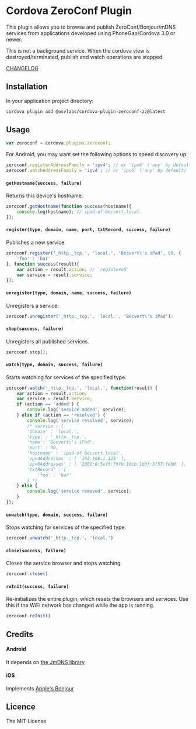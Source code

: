 # Cordova ZeroConf Plugin

This plugin allows you to browse and publish ZeroConf/Bonjour/mDNS services from applications developed using PhoneGap/Cordova 3.0 or newer.

This is not a background service. When the cordova view is destroyed/terminated, publish and watch operations are stopped.

[CHANGELOG](https://github.com/becvert/cordova-plugin-zeroconf/blob/master/CHANGELOG.md)

## Installation ##

In your application project directory:

```bash
cordova plugin add @osvlabs/cordova-plugin-zeroconf-zz@latest
```

## Usage ##

```javascript
var zeroconf = cordova.plugins.zeroconf;
```

For Android, you may want set the following options to speed discovery up:
 
```javascript 
zeroconf.registerAddressFamily = 'ipv4'; // or 'ipv6' ('any' by default)
zeroconf.watchAddressFamily = 'ipv4'; // or 'ipv6' ('any' by default)
```

#### `getHostname(success, failure)`
Returns this device's hostname.

```javascript
zeroconf.getHostname(function success(hostname){
    console.log(hostname); // ipad-of-becvert.local.
});
```

#### `register(type, domain, name, port, txtRecord, success, failure)`
Publishes a new service.

```javascript
zeroconf.register('_http._tcp.', 'local.', 'Becvert\'s iPad', 80, {
    'foo' : 'bar'
}, function success(result){
    var action = result.action; // 'registered'
    var service = result.service;
});
```

#### `unregister(type, domain, name, success, failure)`
Unregisters a service.

```javascript
zeroconf.unregister('_http._tcp.', 'local.', 'Becvert\'s iPad');
```

#### `stop(success, failure)`
Unregisters all published services.

```javascript
zeroconf.stop();
```

#### `watch(type, domain, success, failure)`
Starts watching for services of the specified type.

```javascript
zeroconf.watch('_http._tcp.', 'local.', function(result) {
    var action = result.action;
    var service = result.service;
    if (action == 'added') {
        console.log('service added', service);
    } else if (action == 'resolved') {
        console.log('service resolved', service);
        /* service : {
        'domain' : 'local.',
        'type' : '_http._tcp.',
        'name': 'Becvert\'s iPad',
        'port' : 80,
        'hostname' : 'ipad-of-becvert.local',
        'ipv4Addresses' : [ '192.168.1.125' ], 
        'ipv6Addresses' : [ '2001:0:5ef5:79fb:10cb:1dbf:3f57:feb0' ],
        'txtRecord' : {
            'foo' : 'bar'
        } */
    } else {
        console.log('service removed', service);
    }
});
```

#### `unwatch(type, domain, success, failure)`
Stops watching for services of the specified type.

```javascript
zeroconf.unwatch('_http._tcp.', 'local.')
```

#### `close(success, failure)`
Closes the service browser and stops watching.

```javascript
zeroconf.close()
```

#### `reInit(success, failure)`
Re-initializes the entire plugin, which resets the browsers and services. Use this if the WiFi network has changed while the app is running.

```javascript
zeroconf.reInit()
```

## Credits

#### Android
It depends on [the JmDNS library](https://github.com/jmdns/jmdns)

#### iOS
Implements [Apple's Bonjour](https://developer.apple.com/bonjour/)

## Licence ##

The MIT License
